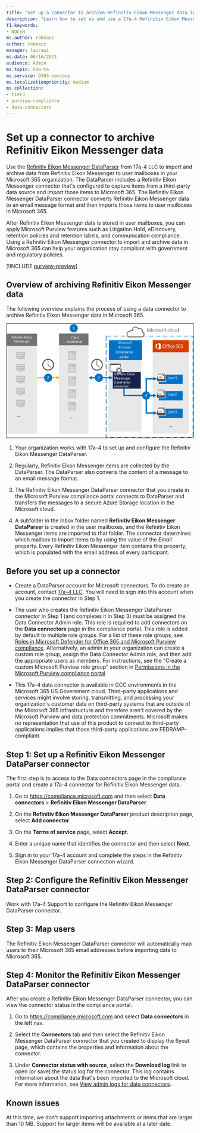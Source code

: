 ```yaml
---
title: "Set up a connector to archive Refinitiv Eikon Messenger data in Microsoft 365"
description: "Learn how to set up and use a 17a-4 Refinitiv Eikon Messenger DataParser connector to import and archive this data in Microsoft 365."
f1.keywords:
- NOCSH
ms.author: robmazz
author: robmazz
manager: laurawi
ms.date: 06/16/2021
audience: Admin
ms.topic: how-to
ms.service: O365-seccomp
ms.localizationpriority: medium
ms.collection:
- tier3
- purview-compliance
- data-connectors
---
```


# Set up a connector to archive Refinitiv Eikon Messenger data

Use the [Refinitiv Eikon Messenger DataParser](https://www.17a-4.com/refinitiv-messenger-dataparser/) from 17a-4 LLC to import and archive data from Refinitiv Eikon Messenger to user mailboxes in your Microsoft 365 organization. The DataParser includes a Refinitiv Eikon Messenger connector that's configured to capture items from a third-party data source and import those items to Microsoft 365. The Refinitiv Eikon Messenger DataParser connector converts Refinitiv Eikon Messenger data to an email message format and then imports those items to user mailboxes in Microsoft 365.

After Refinitiv Eikon Messenger data is stored in user mailboxes, you can apply Microsoft Purview features such as Litigation Hold, eDiscovery, retention policies and retention labels, and communication compliance. Using a Refinitiv Eikon Messenger connector to import and archive data in Microsoft 365 can help your organization stay compliant with government and regulatory policies.

[!INCLUDE [purview-preview](../includes/purview-preview.md)]

## Overview of archiving Refinitiv Eikon Messenger data

The following overview explains the process of using a data connector to archive Refinitiv Eikon Messenger data in Microsoft 365.

![Archiving workflow for Refinitiv Eikon Messenger data from 17a-4.](../media/RefinitivMessengerDataParserConnectorWorkflow.png)

1. Your organization works with 17a-4 to set up and configure the Refinitiv Eikon Messenger DataParser.

2. Regularly, Refinitiv Eikon Messenger items are collected by the DataParser. The DataParser also converts the content of a message to an email message format.

3. The Refinitiv Eikon Messenger DataParser connector that you create in the Microsoft Purview compliance portal connects to DataParser and transfers the messages to a secure Azure Storage location in the Microsoft cloud.

4. A subfolder in the Inbox folder named **Refinitiv Eikon Messenger DataParser** is created in the user mailboxes, and the Refinitiv Eikon Messenger items are imported to that folder. The connector determines which mailbox to import items to by using the value of the *Email* property. Every Refinitiv Eikon Messenger item contains this property, which is populated with the email address of every participant.

## Before you set up a connector

- Create a DataParser account for Microsoft connectors. To do create an account, contact [17a-4 LLC](https://www.17a-4.com/contact/). You will need to sign into this account when you create the connector in Step 1.

- The user who creates the Refinitiv Eikon Messenger DataParser connector in Step 1 (and completes it in Step 3) must be assigned the Data Connector Admin role. This role is required to add connectors on the **Data connectors** page in the compliance portal. This role is added by default to multiple role groups. For a list of these role groups, see [Roles in Microsoft Defender for Office 365 and Microsoft Purview compliance](../security/office-365-security/scc-permissions.md#roles-in-microsoft-defender-for-office-365-and-microsoft-purview-compliance). Alternatively, an admin in your organization can create a custom role group, assign the Data Connector Admin role, and then add the appropriate users as members. For instructions, see the "Create a custom Microsoft Purview role group" section in [Permissions in the Microsoft Purview compliance portal](microsoft-365-compliance-center-permissions.md#create-a-custom-microsoft-purview-role-group).

- This 17a-4 data connector is available in GCC environments in the Microsoft 365 US Government cloud. Third-party applications and services might involve storing, transmitting, and processing your organization's customer data on third-party systems that are outside of the Microsoft 365 infrastructure and therefore aren't covered by the Microsoft Purview and data protection commitments. Microsoft makes no representation that use of this product to connect to third-party applications implies that those third-party applications are FEDRAMP-compliant.

## Step 1: Set up a Refinitiv Eikon Messenger DataParser connector

The first step is to access to the Data connectors page in the compliance portal and create a 17a-4 connector for Refinitiv Eikon Messenger data.

1. Go to <https://compliance.microsoft.com> and then select **Data connectors** > **Refinitiv Eikon Messenger DataParser**.

2. On the **Refinitiv Eikon Messenger DataParser** product description page, select **Add connector**.

3. On the **Terms of service** page, select **Accept**.

4. Enter a unique name that identifies the connector and then select **Next**.

5. Sign in to your 17a-4 account and complete the steps in the Refinitiv Eikon Messenger DataParser connection wizard.

## Step 2: Configure the Refinitiv Eikon Messenger DataParser connector

Work with 17a-4 Support to configure the Refinitiv Eikon Messenger DataParser connector.

## Step 3: Map users

The Refinitiv Eikon Messenger DataParser connector will automatically map users to their Microsoft 365 email addresses before importing data to Microsoft 365.

## Step 4: Monitor the Refinitiv Eikon Messenger DataParser connector

After you create a Refinitiv Eikon Messenger DataParser connector, you can view the connector status in the compliance portal.

1. Go to <https://compliance.microsoft.com> and select **Data connectors** in the left nav.

2. Select the **Connectors** tab and then select the Refinitiv Eikon Messenger DataParser connector that you created to display the flyout page, which contains the properties and information about the connector.

3. Under **Connector status with source**, select the **Download log** link to open (or save) the status log for the connector. This log contains information about the data that's been imported to the Microsoft cloud. For more information, see [View admin logs for data connectors](data-connector-admin-logs.md).

## Known issues

At this time, we don't support importing attachments or items that are larger than 10 MB. Support for larger items will be available at a later date.
